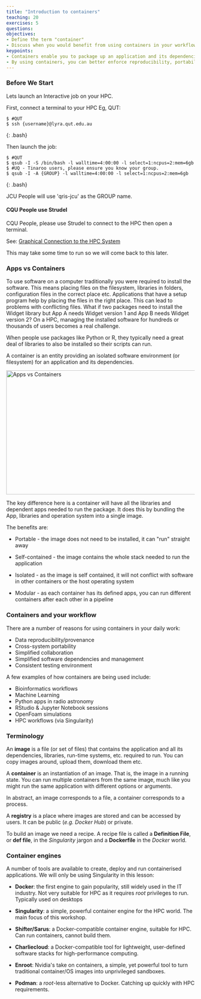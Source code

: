 ```yaml
---
title: "Introduction to containers"
teaching: 20
exercises: 5
questions:
objectives:
- Define the term "container"
- Discuss when you would benefit from using containers in your workflow
keypoints:
- Containers enable you to package up an application and its dependencies.
- By using containers, you can better enforce reproducibility, portability and share-ability of your computational workflows.
---
```


### Before We Start
Lets launch an Interactive job on your HPC.

First, connect a terminal to your HPC
Eg, QUT:

```
$ #QUT
$ ssh {username}@lyra.qut.edu.au
```
{: .bash}

Then launch the job:
 
```
$ #QUT
$ qsub -I -S /bin/bash -l walltime=4:00:00 -l select=1:ncpus=2:mem=6gb
$ #UQ - Tinaroo users, please ensure you know your group.
$ qsub -I -A {GROUP} -l walltime=4:00:00 -l select=1:ncpus=2:mem=6gb
```
{: .bash}

JCU People will use 'qris-jcu' as the GROUP name.

#### CQU People use Strudel
CQU People, please use Strudel to connect to the HPC then open a terminal.

See: [Graphical Connection to the HPC System](https://www.cqu.edu.au/eresearch/high-performance-computing/hpc-user-guides-and-faqs/graphical-connection-to-the-hpc-system)

This may take some time to run so we will come back to this later.

### Apps vs Containers

To use software on a computer traditionally you were required to install the software. This means placing files on the filesystem, libraries in folders, configuration files in the correct place etc. Applications that have a setup program help by placing the files in the right place. This can lead to problems with conflicting files. What if two packages need to install the Widget library but App A needs Widget version 1 and App B needs Widget version 2? On a HPC, managing the installed software for hundreds or thousands of users becomes a real challenge.

When people use packages like Python or R, they typically need a great deal of libraries to also be installed so their scripts can run.

A container is an entity providing an isolated software environment (or filesystem) for an application and its dependencies.  

<img src="{{ page.root }}/fig/container_diagram.png" alt="Apps vs Containers" width="708" height="331"/>

The key difference here is a container will have all the libraries and dependent apps needed to run the package. It does this by bundling the App, libraries and operation system into a single image.

The benefits are:

* Portable - the image does not need to be installed, it can "run" straight away

* Self-contained - the image contains the whole stack needed to run the application

* Isolated - as the image is self contained, it will not conflict with software in other containers or the host operating system

* Modular - as each container has its defined apps, you can run different containers after each other in a pipeline


### Containers and your workflow

There are a number of reasons for using containers in your daily work:

* Data reproducibility/provenance
* Cross-system portability
* Simplified collaboration
* Simplified software dependencies and management
* Consistent testing environment

A few examples of how containers are being used include:

* Bioinformatics workflows
* Machine Learning 
* Python apps in radio astronomy
* RStudio & Jupyter Notebook sessions
* OpenFoam simulations
* HPC workflows (via Singularity)

### Terminology

An **image** is a file (or set of files) that contains the application and all its dependencies, libraries, run-time systems, etc. required to run.  You can copy images around, upload them, download them etc.

A **container** is an instantiation of an image.  That is, the image in a running state.  You can run multiple containers from the same image, much like you might run the same application with different options or arguments.

In abstract, an image corresponds to a file, a container corresponds to a process.

A **registry** is a place where images are stored and can be accessed by users.  It can be public (*e.g.* *Docker Hub*) or private.

To build an image we need a recipe.  A recipe file is called a **Definition File**, or **def file**, in the *Singularity* jargon and a **Dockerfile** in the *Docker* world.


### Container engines

A number of tools are available to create, deploy and run containerised applications.  We will only be using Singularity in this lesson:

* **Docker**: the first engine to gain popularity, still widely used in the IT industry.  Not very suitable for HPC as it requires *root* privileges to run. Typically used on desktops

* **Singularity**: a simple, powerful container engine for the HPC world.  The main focus of this workshop.

* **Shifter/Sarus**: a Docker-compatible container engine, suitable for HPC.  Can run containers, cannot build them.

* **Charliecloud**: a Docker-compatible tool for lightweight, user-defined software stacks for high-performance computing.

* **Enroot**: Nvidia's take on containers, a simple, yet powerful tool to turn traditional container/OS images into unprivileged sandboxes.

* **Podman**: a *root*-less alternative to Docker.  Catching up quickly with HPC requirements.

